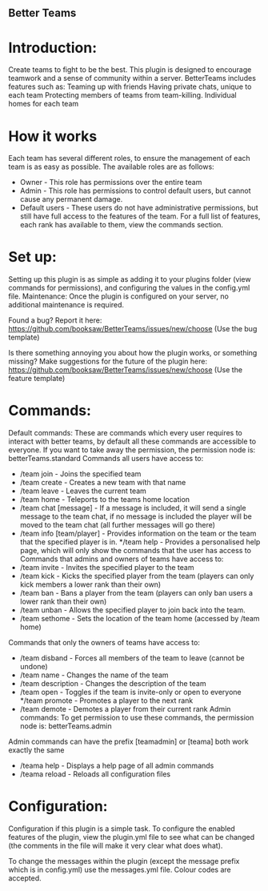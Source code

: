 ## Better Teams
# Introduction:
Create teams to fight to be the best. This plugin is designed to encourage teamwork and a sense of community within a server. BetterTeams includes features such as:
Teaming up with friends
Having private chats, unique to each team
Protecting members of teams from team-killing.
Individual homes for each team

# How it works
Each team has several different roles, to ensure the management of each team is as easy as possible. The available roles are as follows:
* Owner - This role has permissions over the entire team
* Admin - This role has permissions to control default users, but cannot cause any permanent damage.
* Default users - These users do not have administrative permissions, but still have full access to the features of the team.
For a full list of features, each rank has available to them, view the commands section.

# Set up:
Setting up this plugin is as simple as adding it to your plugins folder (view commands for permissions), and configuring the values in the config.yml file.
Maintenance:
Once the plugin is configured on your server, no additional maintenance is required.

Found a bug? Report it here:
https://github.com/booksaw/BetterTeams/issues/new/choose (Use the bug template)

Is there something annoying you about how the plugin works, or something missing? Make suggestions for the future of the plugin here:
https://github.com/booksaw/BetterTeams/issues/new/choose (Use the feature template)

# Commands:
Default commands:
These are commands which every user requires to interact with better teams, by default all these commands are accessible to everyone. If you want to take away the permission, the permission node is:
betterTeams.standard
Commands all users have access to:
* /team join <team> - Joins the specified team
* /team create <team> - Creates a new team with that name
* /team leave - Leaves the current team
* /team home - Teleports to the teams home location
* /team chat [message] - If a message is included, it will send a single message to the team chat, if no message is included the player will be moved to the team chat (all further messages will go there)
* /team info [team/player] - Provides information on the team or the team that the specified player is in.
*/team help - Provides a personalised help page, which will only show the commands that the user has access to
Commands that admins and owners of teams have access to:
* /team invite <player> - Invites the specified player to the team
* /team kick <player> - Kicks the specified player from the team (players can only kick members a lower rank than their own)
* /team ban <player> - Bans a player from the team (players can only ban users a lower rank than their own)
* /team unban <player> - Allows the specified player to join back into the team.
* /team sethome - Sets the location of the team home (accessed by /team home)

Commands that only the owners of teams have access to:
* /team disband - Forces all members of the team to leave (cannot be undone)
* /team name <name> - Changes the name of the team
* /team description <description> - Changes the description of the team
* /team open - Toggles if the team is invite-only or open to everyone
*/team promote <player> - Promotes a player to the next rank
* /team demote <player> - Demotes a player from their current rank
Admin commands:
To get permission to use these commands, the permission node is:
betterTeams.admin

Admin commands can have the prefix [teamadmin] or [teama] both work exactly the same
* /teama help - Displays a help page of all admin commands
* /teama reload - Reloads all configuration files
# Configuration:
Configuration if this plugin is a simple task. To configure the enabled features of the plugin, view the plugin.yml file to see what can be changed (the comments in the file will make it very clear what does what).

To change the messages within the plugin (except the message prefix which is in config.yml) use the messages.yml file. Colour codes are accepted.
